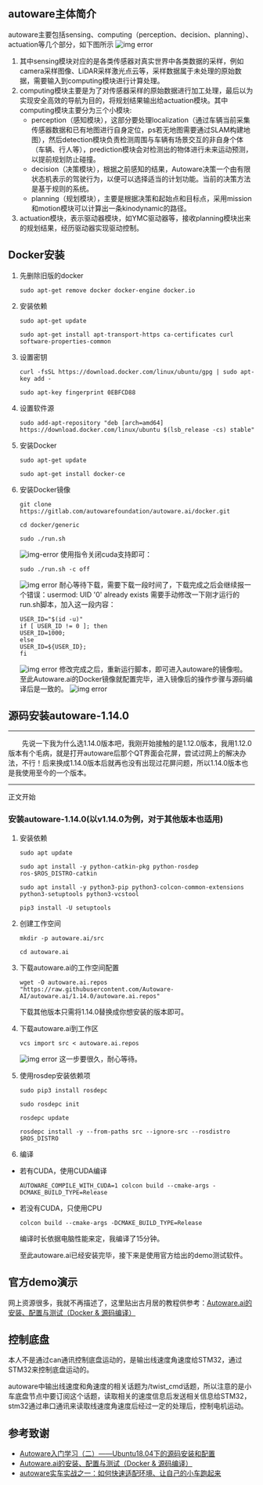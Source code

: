 ## autoware主体简介

autoware主要包括sensing、computing（perception、decision、planning）、actuation等几个部分，如下图所示
![img error](img/autoware_overview.png)

1. 其中sensing模块对应的是各类传感器对真实世界中各类数据的采样，例如camera采样图像、LiDAR采样激光点云等，采样数据属于未处理的原始数据，需要输入到computing模块进行计算处理。
2. computing模块主要是为了对传感器采样的原始数据进行加工处理，最后以为实现安全高效的导航为目的，将规划结果输出给actuation模块。其中computing模块主要分为三个小模块:
   - perception（感知模块），这部分要处理localization（通过车辆当前采集传感器数据和已有地图进行自身定位，ps若无地图需要通过SLAM构建地图），然后detection模块负责检测周围与车辆有场景交互的非自身个体（车辆、行人等），prediction模块会对检测出的物体进行未来运动预测，以提前规划防止碰撞。
   - decision（决策模块），根据之前感知的结果，Autoware决策一个由有限状态机表示的驾驶行为，以便可以选择适当的计划功能。当前的决策方法是基于规则的系统。
   - planning（规划模块），主要是根据决策和起始点和目标点，采用mission和motion模块可以计算出一条kinodynamic的路径。
3. actuation模块，表示驱动器模块，如YMC驱动器等，接收planning模块出来的规划结果，经历驱动器实现驱动控制。

## Docker安装

1. 先删除旧版的docker

   ```shell
   sudo apt-get remove docker docker-engine docker.io
   ```

2. 安装依赖

   ```shell
   sudo apt-get update

   sudo apt-get install apt-transport-https ca-certificates curl software-properties-common
   ```

3. 设置密钥

   ```shell
   curl -fsSL https://download.docker.com/linux/ubuntu/gpg | sudo apt-key add -

   sudo apt-key fingerprint 0EBFCD88
   ```

4. 设置软件源

   ```shell
   sudo add-apt-repository "deb [arch=amd64] https://download.docker.com/linux/ubuntu $(lsb_release -cs) stable"
   ```

5. 安装Docker

   ```shell
   sudo apt-get update

   sudo apt-get install docker-ce
   ```

6. 安装Docker镜像

   ```shell
   git clone https://gitlab.com/autowarefoundation/autoware.ai/docker.git

   cd docker/generic

   sudo ./run.sh
   ```

   ![img-error](img/没有安装CUDA的报错.png)
   使用指令关闭cuda支持即可：

   ```shell
   sudo ./run.sh -c off
   ```

   ![img error](img/关闭cuda支持.png)
   耐心等待下载，需要下载一段时间了，下载完成之后会继续报一个错误：usermod: UID '0' already exists
需要手动修改一下刚才运行的run.sh脚本，加入这一段内容：

   ```shell
   USER_ID="$(id -u)"
   if [ USER_ID != 0 ]; then
   USER_ID=1000;
   else
   USER_ID=${USER_ID};
   fi
   ```

   ![img error](img/添加内容.png)
   修改完成之后，重新运行脚本，即可进入autoware的镜像啦。
至此Autoware.ai的Docker镜像就配置完毕，进入镜像后的操作步骤与源码编译后是一致的。
   ![img error](img/进入Docker.png)

## 源码安装autoware-1.14.0

****
　　先说一下我为什么选1.14.0版本吧，我刚开始接触的是1.12.0版本，我用1.12.0版本有个毛病，就是打开autoware后那个QT界面会花屏，尝试过网上的解决办法，不行！后来换成1.14.0版本后就再也没有出现过花屏问题，所以1.14.0版本也是我使用至今的一个版本。
****
正文开始

### 安装autoware-1.14.0(以v1.14.0为例，对于其他版本也适用)

1. 安装依赖

   ```shell
   sudo apt update

   sudo apt install -y python-catkin-pkg python-rosdep ros-$ROS_DISTRO-catkin

   sudo apt install -y python3-pip python3-colcon-common-extensions python3-setuptools python3-vcstool

   pip3 install -U setuptools
   ```

2. 创建工作空间

   ```shell
   mkdir -p autoware.ai/src

   cd autoware.ai
   ```

3. 下载autoware.ai的工作空间配置

   ```shell
   wget -O autoware.ai.repos "https://raw.githubusercontent.com/Autoware-AI/autoware.ai/1.14.0/autoware.ai.repos"
   ```

   下载其他版本只需将1.14.0替换成你想安装的版本即可。
4. 下载autoware.ai到工作区

   ```shell
   vcs import src < autoware.ai.repos
   ```

   ![img error](img/下载源码.png)
   这一步要很久，耐心等待。
5. 使用rosdep安装依赖项

   ```shell
   sudo pip3 install rosdepc

   sudo rosdepc init

   rosdepc update

   rosdepc install -y --from-paths src --ignore-src --rosdistro $ROS_DISTRO
   ```

6. 编译

- 若有CUDA，使用CUDA编译

    ```shell
    AUTOWARE_COMPILE_WITH_CUDA=1 colcon build --cmake-args -DCMAKE_BUILD_TYPE=Release
    ```

- 若没有CUDA，只使用CPU

    ```shell
    colcon build --cmake-args -DCMAKE_BUILD_TYPE=Release
    ```

    编译时长依据电脑性能来定，我编译了15分钟。

    至此autoware.ai已经安装完毕，接下来是使用官方给出的demo测试软件。

## 官方demo演示

网上资源很多，我就不再描述了，这里贴出古月居的教程供参考：[Autoware.ai的安装、配置与测试（Docker & 源码编译）](https://guyuehome.com/37565)

## 控制底盘

本人不是通过can通讯控制底盘运动的，是输出线速度角速度给STM32，通过STM32来控制底盘运动的。

autoware中输出线速度和角速度的相关话题为/twist_cmd话题，所以注意的是小车底盘节点中要订阅这个话题，读取相关的速度信息后发送相关信息给STM32，stm32通过串口通讯来读取线速度角速度后经过一定的处理后，控制电机运动。

## 参考致谢

- [Autoware入门学习（二）——Ubuntu18.04下的源码安装和配置](https://blog.csdn.net/zhao5269/article/details/106827618?spm=1001.2014.3001.5502)
- [Autoware.ai的安装、配置与测试（Docker & 源码编译）](https://guyuehome.com/37565)
- [autoware实车实战之一：如何快速适配环境、让自己的小车跑起来](https://blog.csdn.net/qq_38861347/article/details/126741386?spm=1001.2014.3001.5502)
